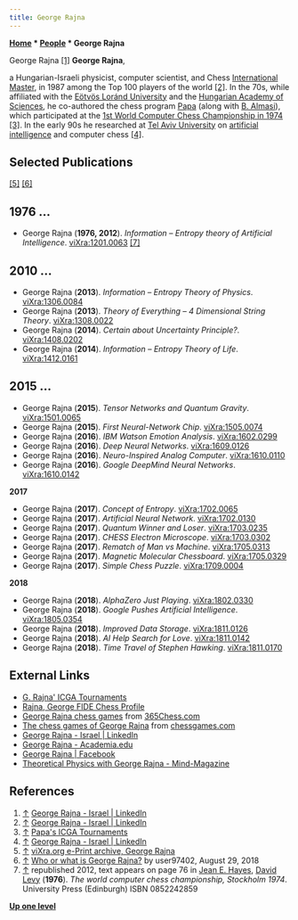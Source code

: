 ```yaml
---
title: George Rajna
---
```

**[Home](Home "Home") * [People](People "People") * George Rajna**

[](https://www.linkedin.com/in/georgeraina/) George Rajna <a id="cite-note-1" href="#cite-ref-1">[1]</a>
**George Rajna**,

a Hungarian-Israeli physicist, computer scientist, and Chess [International Master](https://en.wikipedia.org/wiki/International_Master),
in 1987 among the Top 100 players of the world <a id="cite-note-2" href="#cite-ref-2">[2]</a>.
In the 70s, while affiliated with the [Eötvös Loránd University](https://en.wikipedia.org/wiki/E%C3%B6tv%C3%B6s_Lor%C3%A1nd_University) and the [Hungarian Academy of Sciences](https://en.wikipedia.org/wiki/Hungarian_Academy_of_Sciences),
he co-authored the chess program [Papa](Papa "Papa") (along with [B. Almasi](index.php?title=B._Almasi&action=edit&redlink=1 "B. Almasi (page does not exist)")), which participated at the [1st World Computer Chess Championship in 1974](WCCC_1974 "WCCC 1974") <a id="cite-note-3" href="#cite-ref-3">[3]</a>.
In the early 90s he researched at [Tel Aviv University](https://en.wikipedia.org/wiki/Tel_Aviv_University) on [artificial intelligence](Artificial_Intelligence "Artificial Intelligence") and computer chess
<a id="cite-note-4" href="#cite-ref-4">[4]</a>.

## Selected Publications

<a id="cite-note-5" href="#cite-ref-5">[5]</a> <a id="cite-note-6" href="#cite-ref-6">[6]</a>

## 1976 ...

- George Rajna (**1976, 2012**). *Information – Entropy theory of Artificial Intelligence*. [viXra:1201.0063](http://vixra.org/abs/1201.0063) <a id="cite-note-7" href="#cite-ref-7">[7]</a>

## 2010 ...

- George Rajna (**2013**). *Information – Entropy Theory of Physics*. [viXra:1306.0084](http://vixra.org/abs/1306.0084)
- George Rajna (**2013**). *Theory of Everything – 4 Dimensional String Theory*. [viXra:1308.0022](http://vixra.org/abs/1308.0022)
- George Rajna (**2014**). *Certain about Uncertainty Principle?*. [viXra:1408.0202](http://vixra.org/abs/1408.0202)
- George Rajna (**2014**). *Information – Entropy Theory of Life*. [viXra:1412.0161](http://vixra.org/abs/1412.0161)

## 2015 ...

- George Rajna (**2015**). *Tensor Networks and Quantum Gravity*. [viXra:1501.0065](http://vixra.org/abs/1501.0065)
- George Rajna (**2015**). *First Neural-Network Chip*. [viXra:1505.0074](http://vixra.org/abs/1505.0074)
- George Rajna (**2016**). *IBM Watson Emotion Analysis*. [viXra:1602.0299](http://vixra.org/abs/1602.0299)
- George Rajna (**2016**). *Deep Neural Networks*. [viXra:1609.0126](http://vixra.org/abs/1609.0126)
- George Rajna (**2016**). *Neuro-Inspired Analog Computer*. [viXra:1610.0110](http://vixra.org/abs/1610.0110)
- George Rajna (**2016**). *Google DeepMind Neural Networks*. [viXra:1610.0142](http://vixra.org/abs/1610.0142)

**2017**

- George Rajna (**2017**). *Concept of Entropy*. [viXra:1702.0065](http://vixra.org/abs/1702.0065)
- George Rajna (**2017**). *Artificial Neural Network*. [viXra:1702.0130](http://vixra.org/abs/1702.0130)
- George Rajna (**2017**). *Quantum Winner and Loser*. [viXra:1703.0235](http://vixra.org/abs/1703.0235)
- George Rajna (**2017**). *CHESS Electron Microscope*. [viXra:1703.0302](http://vixra.org/abs/1703.0302)
- George Rajna (**2017**). *Rematch of Man vs Machine*. [viXra:1705.0313](http://vixra.org/abs/1705.0313)
- George Rajna (**2017**). *Magnetic Molecular Chessboard*. [viXra:1705.0329](http://vixra.org/abs/1705.0329)
- George Rajna (**2017**). *Simple Chess Puzzle*. [viXra:1709.0004](http://vixra.org/abs/1709.0004)

**2018**

- George Rajna (**2018**). *AlphaZero Just Playing*. [viXra:1802.0330](http://vixra.org/abs/1802.0330)
- George Rajna (**2018**). *Google Pushes Artificial Intelligence*. [viXra:1805.0354](http://vixra.org/abs/1805.0354)
- George Rajna (**2018**). *Improved Data Storage*. [viXra:1811.0126](http://vixra.org/abs/1811.0126)
- George Rajna (**2018**). *AI Help Search for Love*. [viXra:1811.0142](http://vixra.org/abs/1811.0142)
- George Rajna (**2018**). *Time Travel of Stephen Hawking*. [viXra:1811.0170](http://vixra.org/abs/1811.0170)

## External Links

- [G. Rajna' ICGA Tournaments](https://www.game-ai-forum.org/icga-tournaments/person.php?id=495)
- [Rajna, George FIDE Chess Profile](https://ratings.fide.com/card.phtml?event=2801566)
- [George Rajna chess games](http://www.365chess.com/players/George_Rajna) from [365Chess.com](http://www.365chess.com/)
- [The chess games of George Rajna](http://www.chessgames.com/player/george_rajna.html) from [chessgames.com](http://www.chessgames.com/index.html)
- [George Rajna - Israel | LinkedIn](https://www.linkedin.com/in/georgeraina/)
- [George Rajna - Academia.edu](http://independent.academia.edu/GeorgeRajna)
- [George Rajna | Facebook](https://de-de.facebook.com/george.raina)
- [Theoretical Physics with George Rajna - Mind-Magazine](http://www.mindmagazine.net/theoretical-physics-with-george-rajna)

## References

1. <a id="cite-ref-1" href="#cite-note-1">↑</a> [George Rajna - Israel | LinkedIn](https://www.linkedin.com/in/georgeraina/)
1. <a id="cite-ref-2" href="#cite-note-2">↑</a> [George Rajna - Israel | LinkedIn](https://www.linkedin.com/in/georgeraina/)
1. <a id="cite-ref-3" href="#cite-note-3">↑</a> [Papa's ICGA Tournaments](https://www.game-ai-forum.org/icga-tournaments/program.php?id=52)
1. <a id="cite-ref-4" href="#cite-note-4">↑</a> [George Rajna - Israel | LinkedIn](https://www.linkedin.com/in/georgeraina/)
1. <a id="cite-ref-5" href="#cite-note-5">↑</a> [viXra.org e-Print archive, George Rajna](http://vixra.org/author/george_rajna)
1. <a id="cite-ref-6" href="#cite-note-6">↑</a> [Who or what is George Rajna?](https://academia.stackexchange.com/questions/116060/who-or-what-is-george-rajna) by user97402, August 29, 2018
1. <a id="cite-ref-7" href="#cite-note-7">↑</a> republished 2012, text appears on page 76 in [Jean E. Hayes](Jean_Hayes_Michie "Jean Hayes Michie"), [David Levy](David_Levy "David Levy") (**1976**). *The world computer chess championship, Stockholm 1974*. University Press (Edinburgh) ISBN 0852242859

**[Up one level](People "People")**

